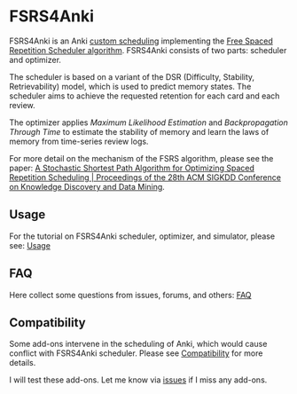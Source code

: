 # FSRS4Anki

FSRS4Anki is an Anki [custom scheduling](https://faqs.ankiweb.net/the-2021-scheduler.html#add-ons-and-custom-scheduling) implementing the [Free Spaced Repetition Scheduler algorithm](https://github.com/open-spaced-repetition/free-spaced-repetition-scheduler). FSRS4Anki consists of two parts: scheduler and optimizer.

The scheduler is based on a variant of the DSR (Difficulty, Stability, Retrievability) model, which is used to predict memory states. The scheduler aims to achieve the requested retention for each card and each review.

The optimizer applies *Maximum Likelihood Estimation* and *Backpropagation Through Time* to estimate the stability of memory and learn the laws of memory from time-series review logs.

For more detail on the mechanism of the FSRS algorithm, please see the paper: [A Stochastic Shortest Path Algorithm for Optimizing Spaced Repetition Scheduling | Proceedings of the 28th ACM SIGKDD Conference on Knowledge Discovery and Data Mining](https://www.maimemo.com/paper/).

## Usage

For the tutorial on FSRS4Anki scheduler, optimizer, and simulator, please see: [Usage](https://github.com/open-spaced-repetition/fsrs4anki/wiki/Usage)

## FAQ

Here collect some questions from issues, forums, and others: [FAQ](https://github.com/open-spaced-repetition/fsrs4anki/wiki/FAQ)

## Compatibility

Some add-ons intervene in the scheduling of Anki, which would cause conflict with FSRS4Anki scheduler. Please see [Compatibility](https://github.com/open-spaced-repetition/fsrs4anki/wiki/Compatibility) for more details.

I will test these add-ons. Let me know via [issues](https://github.com/open-spaced-repetition/fsrs4anki/issues) if I miss any add-ons.

